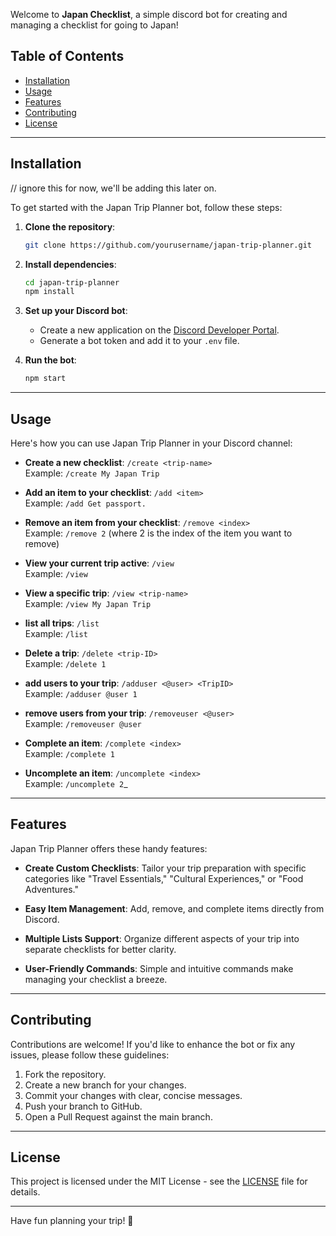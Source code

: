 Welcome to **Japan Checklist**, a simple discord bot for creating and managing a checklist for going to Japan!

## Table of Contents
- [Installation](#installation)
- [Usage](#usage)
- [Features](#features)
- [Contributing](#contributing)
- [License](#license)

---

## Installation
// ignore this for now, we'll be adding this later on.

To get started with the Japan Trip Planner bot, follow these steps:

1. **Clone the repository**:
   ```bash
   git clone https://github.com/yourusername/japan-trip-planner.git
   ```

2. **Install dependencies**:
   ```bash
   cd japan-trip-planner
   npm install
   ```

3. **Set up your Discord bot**:
   - Create a new application on the [Discord Developer Portal](https://discord.com/developers/applications).
   - Generate a bot token and add it to your `.env` file.

4. **Run the bot**:
   ```bash
   npm start
   ```

---

## Usage

Here's how you can use Japan Trip Planner in your Discord channel:

- **Create a new checklist**: `/create <trip-name>`\
  Example: `/create My Japan Trip`
  
- **Add an item to your checklist**: `/add <item>`\
  Example: `/add Get passport.`

- **Remove an item from your checklist**: `/remove <index>` \
  Example: `/remove 2` (where 2 is the index of the item you want to remove)

- **View your current trip active**: `/view`\
  Example: `/view`

- **View a specific trip**: `/view <trip-name>`\
  Example: `/view My Japan Trip`

- **list all trips**: `/list`\
  Example: `/list`

- **Delete a trip**: `/delete <trip-ID>`\
  Example: `/delete 1`

- **add users to your trip**: `/adduser <@user> <TripID>`\
  Example: `/adduser @user 1`

- **remove users from your trip**: `/removeuser <@user>`\
  Example: `/removeuser @user`
  
- **Complete an item**: `/complete <index>`\
  Example: `/complete 1`

- **Uncomplete an item**: `/uncomplete <index>`\
  Example: `/uncomplete 2`_


---

## Features

Japan Trip Planner offers these handy features:

- **Create Custom Checklists**: Tailor your trip preparation with specific categories like "Travel Essentials," "Cultural Experiences," or "Food Adventures."
  
- **Easy Item Management**: Add, remove, and complete items directly from Discord.

- **Multiple Lists Support**: Organize different aspects of your trip into separate checklists for better clarity.

- **User-Friendly Commands**: Simple and intuitive commands make managing your checklist a breeze.

---

## Contributing

Contributions are welcome! If you'd like to enhance the bot or fix any issues, please follow these guidelines:

1. Fork the repository.
2. Create a new branch for your changes.
3. Commit your changes with clear, concise messages.
4. Push your branch to GitHub.
5. Open a Pull Request against the main branch.

---

## License

This project is licensed under the MIT License - see the [LICENSE](LICENSE) file for details.

---

Have fun planning your trip! 🌸